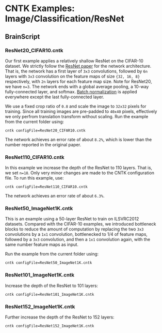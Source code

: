 # CNTK Examples: Image/Classification/ResNet

## BrainScript

### ResNet20_CIFAR10.cntk

Our first example applies a relatively shallow ResNet on the CIFAR-10 dataset. We strictly follow the [ResNet paper](http://arxiv.org/abs/1512.03385) for the network architecture. That is, the network has a first layer of `3x3` convolutions, followed by `6n` layers with `3x3` convolution on the feature maps of size `{32, 16, 8}` respectively, with `2n` layers for each feature map size. Note for ResNet20, we have `n=3`. The network ends with a global average pooling, a 10-way fully-connected
layer, and softmax. [Batch normalization](https://arxiv.org/abs/1502.03167) is applied everywhere except the last fully-connected layer.

We use a fixed crop ratio of `0.8` and scale the image to `32x32` pixels for training. Since all training images are pre-padded to `40x40` pixels, effectively we only perfrom translation transform without scaling. Run the example from the current folder using:

`cntk configFile=ResNet20_CIFAR10.cntk`

The network achieves an error rate of about `8.2%`, which is lower than the number reported in the original paper.

### ResNet110_CIFAR10.cntk

In this example we increase the depth of the ResNet to 110 layers. That is, we set `n=18`. Only very minor changes are made to the CNTK configuration file. To run this example, use:

`cntk configFile=ResNet110_CIFAR10.cntk`

The network achieves an error rate of about `6.3%`.

### ResNet50_ImageNet1K.cntk

This is an example using a 50-layer ResNet to train on ILSVRC2012 datasets. Compared with the CIFAR-10 examples, we introduced bottleneck blocks to reduce the amount of computation by replacing the two `3x3` convolutions by a `1x1` convolution, bottlenecked to 1/4 of feature maps, followed by a `3x3` convolution, and then a `1x1` convolution again, with the same number feature maps as input.

Run the example from the current folder using:

`cntk configFile=ResNet50_ImageNet1K.cntk`

### ResNet101_ImageNet1K.cntk

Increase the depth of the ResNet to 101 layers:

`cntk configFile=ResNet101_ImageNet1K.cntk`

### ResNet152_ImageNet1K.cntk

Further increase the depth of the ResNet to 152 layers:

`cntk configFile=ResNet152_ImageNet1K.cntk`
